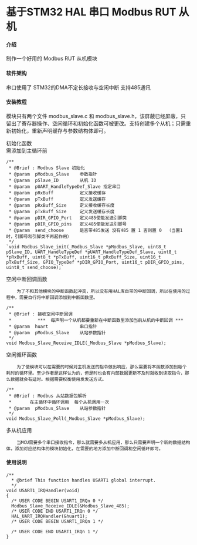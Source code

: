 # 基于STM32 HAL 串口 Modbus RUT 从机

#### 介绍
制作一个好用的 Modbus RUT 从机模块

#### 软件架构
串口使用了 STM32的DMA不定长接收与空闲中断
支持485通讯


#### 安装教程

模块只有两个文件 modbus_slave.c 和 modbus_slave.h，该屏蔽已经屏蔽，只留出了寄存器操作、空闲循环和初始化函数可被更改​。​
支持创建多个从机；只需重新初始化，重新声明缓存与参数结构体即可。



初始化函数  
    ​    ​需添加到主循环前


```
/**
 * @Brief : Modbus Slave 初始化
 * @param  pModbus_Slave    参数指针
 * @param  pSlave_ID        从机 ID
 * @param  pUART_HandleTypeDef_Slave 指定串口
 * @param  pRxBuff          定义接收缓存
 * @param  pTxBuff          定义发送缓存
 * @param  pRxBuff_Size     定义接收缓存长度
 * @param  pTxBuff_Size     定义发送缓存长度
 * @param  pDIR_GPIO_Port   定义485使能发送引脚类
 * @param  pDIR_GPIO_pins   定义485使能发送引脚号
 * @param  send_choose      是否带485发送 没有485 置 1 否则置 0  （当置1时，引脚号和引脚类不再起作用）
 */
`void Modbus_Slave_init(_Modbus_Slave *pModbus_Slave, uint8_t pSlave_ID, UART_HandleTypeDef *pUART_HandleTypeDef_Slave, uint8_t *pRxBuff, uint8_t *pTxBuff, uint16_t pRxBuff_Size, uint16_t pTxBuff_Size, GPIO_TypeDef *pDIR_GPIO_Port, uint16_t pDIR_GPIO_pins, uint8_t send_choose);`

```


空闲中断回调函数

    ​    ​为了不和其他模块的中断函数起冲突，所以没有用HAL库自带的中断回调，所以在使用的过程中，需要自行将中断回调添加到中断函数里​。


```
/**
 * @Brief : 接收空闲中断回调
 *          ***  每声明一个从机都要重新在中断函数里添加当前从机的中断回调 ***
 * @param  huart            串口指针
 * @param  pModbus_Slave    从站参数指针
 */
void Modbus_Slave_Receive_IDLE(_Modbus_Slave *pModbus_Slave);
```



空闲循环函数

    ​    ​为了使模块可以在需要的时候对主机发送的指令做出响应，那么需要将本函数添加到每个耗时的循环里​。至少作者是这样认为的，但是时也会有内部数据更新不及时就收到读取指令，那么数据就会有延时。根据需要权衡使用发发送方式​。


```
/**
 * @Brief : Modbus 从站数据包解析
 *       在主循环中循环调用  每个从机调用一次
 * @param  pModbus_Slave    从站参数指针
 */
void Modbus_Slave_Poll(_Modbus_Slave *pModbus_Slave);
```



多从机应用

    ​    ​当MCU需要多个串口接收指令，那么就需要多从机应用，那么只需要声明一个新的数据结构体，添加对应结构体的模块初始化，在需要的地方添加中断回调和空闲循环即可​。

#### 使用说明


```
/**
  * @brief This function handles USART1 global interrupt.
  */
void USART1_IRQHandler(void)
{
  /* USER CODE BEGIN USART1_IRQn 0 */
  Modbus_Slave_Receive_IDLE(&Modbus_Slave_485);
  /* USER CODE END USART1_IRQn 0 */
  HAL_UART_IRQHandler(&huart1);
  /* USER CODE BEGIN USART1_IRQn 1 */

  /* USER CODE END USART1_IRQn 1 */
}

```


